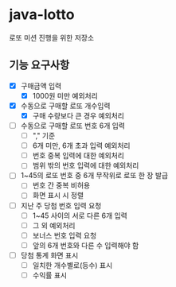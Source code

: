 # java-lotto
로또 미션 진행을 위한 저장소


## 기능 요구사항 
 + [x] 구매금액 입력
    + [x] 1000원 미만 예외처리
 + [x] 수동으로 구매할 로또 개수입력
    + [x] 구매 수량보다 큰 경우 예외처리
 + [ ] 수동으로 구매할 로또 번호 6개 입력  
    + [ ] "," 기준
    + [ ] 6개 미만, 6개 초과 입력 예외처리
    + [ ] 번호 중복 입력에 대한 예외처리
    + [ ] 범위 밖의 번호 입력에 대한 예외처리
 + [ ] 1~45의 로또 번호 중 6개 무작위로 로또 한 장 발급
    + [ ] 번호 간 중복 비허용
    + [ ] 화면 표시 시 정렬
 + [ ] 지난 주 당첨 번호 입력 요청
    + [ ] 1~45 사이의 서로 다른 6개 입력
    + [ ] 그 외 예외처리
    + [ ] 보너스 번호 입력 요청
    + [ ] 앞의 6개 번호와 다른 수 입력해야 함
 + [ ] 당첨 통계 화면 표시
     + [ ] 일치한 개수별로(등수) 표시
     + [ ] 수익률 표시